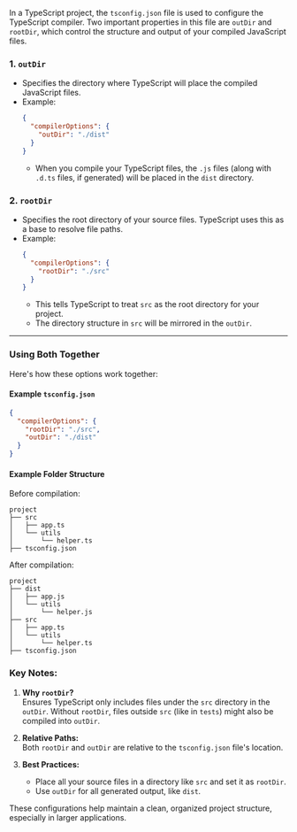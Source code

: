 In a TypeScript project, the `tsconfig.json` file is used to configure the TypeScript compiler. Two important properties in this file are `outDir` and `rootDir`, which control the structure and output of your compiled JavaScript files.

### 1. **`outDir`**
- Specifies the directory where TypeScript will place the compiled JavaScript files.
- Example:
  ```json
  {
    "compilerOptions": {
      "outDir": "./dist"
    }
  }
  ```
  - When you compile your TypeScript files, the `.js` files (along with `.d.ts` files, if generated) will be placed in the `dist` directory.

### 2. **`rootDir`**
- Specifies the root directory of your source files. TypeScript uses this as a base to resolve file paths.
- Example:
  ```json
  {
    "compilerOptions": {
      "rootDir": "./src"
    }
  }
  ```
  - This tells TypeScript to treat `src` as the root directory for your project.
  - The directory structure in `src` will be mirrored in the `outDir`.

---

### Using Both Together
Here's how these options work together:

#### Example `tsconfig.json`
```json
{
  "compilerOptions": {
    "rootDir": "./src",
    "outDir": "./dist"
  }
}
```
#### Example Folder Structure
Before compilation:
```
project
├── src
│   ├── app.ts
│   └── utils
│       └── helper.ts
├── tsconfig.json
```

After compilation:
```
project
├── dist
│   ├── app.js
│   └── utils
│       └── helper.js
├── src
│   ├── app.ts
│   └── utils
│       └── helper.ts
├── tsconfig.json
```

### Key Notes:
1. **Why `rootDir`?**  
   Ensures TypeScript only includes files under the `src` directory in the `outDir`. Without `rootDir`, files outside `src` (like in `tests`) might also be compiled into `outDir`.

2. **Relative Paths:**  
   Both `rootDir` and `outDir` are relative to the `tsconfig.json` file's location.

3. **Best Practices:**  
   - Place all your source files in a directory like `src` and set it as `rootDir`.
   - Use `outDir` for all generated output, like `dist`.

These configurations help maintain a clean, organized project structure, especially in larger applications.
